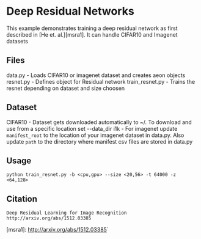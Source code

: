 # Deep Residual Networks
This example demonstrates training a deep residual network as first described in [He et. al.][msra1]. It can handle CIFAR10 and Imagenet datasets
## Files
data.py - Loads CIFAR10 or imagenet dataset and creates aeon objects
resnet.py - Defines object for Residual network
train_resnet.py - Trains the resnet depending on dataset and size choosen
## Dataset
CIFAR10 - Dataset gets downloaded automatically to ~/. To download and use from a specific location set --data_dir
i1k - For imagenet update ```manifest_root``` to the location of your imagenet dataset in data.py. Also update ```path``` to the directory where manifest csv files are stored in data.py

## Usage
```python train_resnet.py -b <cpu,gpu> --size <20,56> -t 64000 -z <64,128>```
## Citation
```
Deep Residual Learning for Image Recognition
http://arxiv.org/abs/1512.03385
```

[msra1]: <http://arxiv.org/abs/1512.03385>`